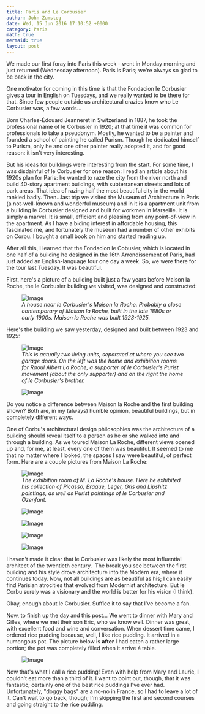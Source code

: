 ```yaml
---
title: Paris and Le Corbusier
author: John Zumsteg
date: Wed, 15 Jun 2016 17:10:52 +0000
category: Paris
math: true
mermaid: true
layout: post
---
```

We made our first foray into Paris this week - went in Monday morning and just returned (Wednesday afternoon). Paris is Paris; we're always so glad to be back in the city.

One motivator for coming in this time is that the Fondacion le Corbusier gives a tour in English on Tuesdays, and we really wanted to be there for that. Since few people outside us architectural crazies know who Le Corbusier was, a few words...

Born Charles-Édouard Jeanneret in Switzerland in 1887, he took the professional name of le Corbusier in 1920; at that time it was common for professionals to take a pseudonym. Mostly, he wanted to be a painter and founded a school of painting he called Purism. Though he dedicated himself to Purism, only he and one other painter really adopted it, and for good reason: it isn't very interesting.

But his ideas for buildings were interesting from the start. For some time, I was disdainful of le Corbusier for one reason: I read an article about his 1920s plan for Paris: he wanted to raze the city from the river north and build 40-story apartment buildings, with subterranean streets and lots of park areas. That idea of razing half the most beautiful city in the world rankled badly. Then...last trip we visited the Museum of Architecture in Paris (a not-well-known and wonderful museum) and in it is a apartment unit from a building le Corbusier designed and built for workmen in Marseille. It is simply a marvel. It is small, efficient and pleasing from any point-of-view in the apartment. As I have a biding interest in affordable housing, this fascinated me, and fortunately the museum had a number of other exhibits on Corbu. I bought a small book on him and started reading up.

After all this, I learned that the Fondacion le Cobusier, which is located in one half of a building he designed in the 16th Arrondissement of Paris, had just added an English-language tour one day a week. So, we were there for the tour last Tuesday. It was beautiful.

First, here's a picture of a building built just a few years before Maison la Roche, the le Corbusier building we visited, was designed and constructed:

<figure class = "landscape">
	<img src="{{"/assets/images/2016/06/DSC00095.jpg" | prepend: site.baseurl | prepend: site.url }}" alt="Image" />
	<figcaption><em>A house near le Corbusier's Maison la Roche. Probably a close contemporary of Maison la Roche, built in the late 1880s or early 1900s. Maison la Roche was built 1923-1925.</em></figcaption>
</figure>



Here's the building we saw yesterday, designed and built between 1923 and 1925:

<figure class = "landscape">
	<img src="{{"/assets/images/2016/06/DSC00093.jpg" | prepend: site.baseurl | prepend: site.url }}" alt="Image" />
	<figcaption><em>This is actually two living units, separated at where you see two garage doors. On the left was the home and exhibition rooms for Raoul Albert La Roche, a supporter of le Corbusier's Purist movement (about the only supporter) and on the right the home of le Corbusier's brother.</em></figcaption>
</figure>



<figure class = "landscape">
	<img src="{{"/assets/images/2016/06/DSC00090.jpg" | prepend: site.baseurl | prepend: site.url }}" alt="Image" />
	<figcaption></figcaption>
</figure>



Do you notice a difference between Maison la Roche and the first building shown? Both are, in my (always) humble opinion, beautiful buildings, but in completely different ways.

One of Corbu's architectural design philosophies was the architecture of a building should reveal itself to a person as he or she walked into and through a building. As we toured Maison La Roche, different views opened up and, for me, at least, every one of them was beautiful. It seemed to me that no matter where I looked, the spaces I saw were beautiful, of perfect form. Here are a couple pictures from Maison La Roche:

<figure class = "landscape">
	<img src="{{"/assets/images/2016/06/DSC00070.jpg" | prepend: site.baseurl | prepend: site.url }}" alt="Image" />
	<figcaption><em>The exhibition room of M. La Roche's house. Here he exhibited his collection of Picasso, Braque, Leger, Gris and Lipshitz paintings, as well as Purist paintings of le Corbusier and Ozenfant.</em></figcaption>
</figure>



<figure class = "portrait">
	<img src="{{"/assets/images/2016/06/DSC00063.jpg" | prepend: site.baseurl | prepend: site.url }}" alt="Image" />
	<figcaption></figcaption>
</figure>



<figure class = "portrait">
	<img src="{{"/assets/images/2016/06/DSC00080.jpg" | prepend: site.baseurl | prepend: site.url }}" alt="Image" />
	<figcaption></figcaption>
</figure>

<figure class = "portrait">
	<img src="{{"/assets/images/2016/06/DSC00071.jpg" | prepend: site.baseurl | prepend: site.url }}" alt="Image" />
	<figcaption></figcaption>
</figure>

 <figure class = "landscape">
	<img src="{{"/assets/images/2016/06/DSC00074.jpg" | prepend: site.baseurl | prepend: site.url }}" alt="Image" />
	<figcaption></figcaption>
</figure>

I haven't made it clear that le Corbusier was likely the most influential architect of the twentieth century.  The break you see between the first building and his style drove architecture into the Modern era, where it continues today. Now, not all buildings are as beautiful as his; I can easily find Parisian atrocities that evolved from Modernist architecture. But le Corbu surely was a visionary and the world is better for his vision (I think).

Okay, enough about le Corbusier. Suffice it to say that I've become a fan.

Now, to finish up the day and this post... We went to dinner with Mary and Gilles, where we met their son Eric, who we know well. Dinner was great, with excellent food and wine and conversation. When dessert time came, I ordered rice pudding because, well, I like rice pudding. It arrived in a humongous pot. The picture below is <strong>after</strong> I had eaten a rather large portion; the pot was completely filled when it arrive á table.

<figure class = "portrait">
	<img src="{{"/assets/images/2016/06/IMG_0780.jpg" | prepend: site.baseurl | prepend: site.url }}" alt="Image" />
	<figcaption></figcaption>
</figure>



Now that's what I call a rice pudding! Even with help from Mary and Laurie, I couldn't eat more than a third of it. I want to point out, though, that it was fantastic; certainly one of the best rice puddings I've ever had. Unfortunately, "doggy bags" are a no-no in France, so I had to leave a lot of it. Can't wait to go back, though; I'm skipping the first and second courses and going straight to the rice pudding.
